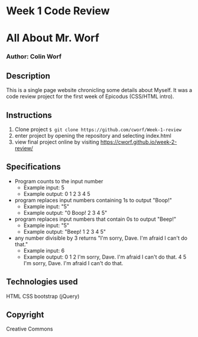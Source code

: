 
# Week 1 Code Review

# All About Mr. Worf

### Author: Colin Worf

## Description

This is a single page website chronicling some details about Myself. It was a code review project for the first week of Epicodus (CSS/HTML intro).

## Instructions

1. Clone project ```$ git clone https://github.com/cworf/Week-1-review ```
2. enter project by opening the repository and selecting index.html
3. view final project online by visiting https://cworf.github.io/week-2-review/

## Specifications

* Program counts to the input number
  * Example input: 5
  * Example output: 0 1 2 3 4 5
* program replaces input numbers containing 1s to output "Boop!"
  * Example input: "5"
  * Example output: "0 Boop! 2 3 4 5"
* program replaces input numbers that contain 0s to output "Beep!"
  * Example input: "5"
  * Example output: "Beep! 1 2 3 4 5"
* any number divisible by 3 returns "I'm sorry, Dave. I'm afraid I can't do that."
  * Example input: 6
  * Example output: 0 1 2 I'm sorry, Dave. I'm afraid I can't do that. 4 5 I'm sorry, Dave. I'm afraid I can't do that.

## Technologies used

HTML
CSS
bootstrap (jQuery)

## Copyright

Creative Commons
